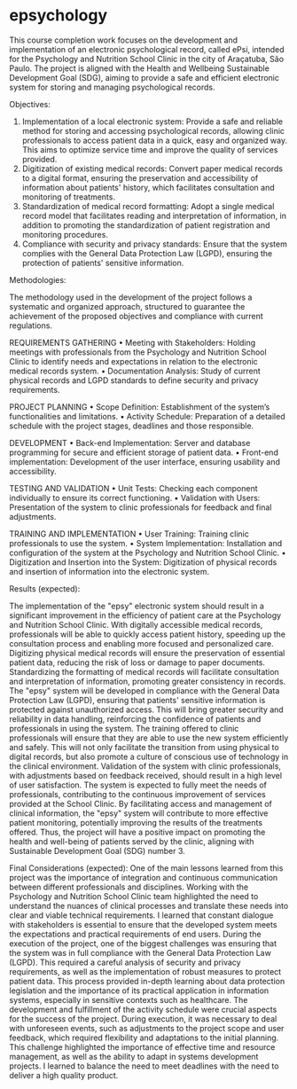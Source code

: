 # epsychology

  This course completion work focuses on the development and implementation of an electronic psychological record, called ePsi, intended for the Psychology and Nutrition School Clinic in the city of Araçatuba, São Paulo. The project is aligned with the Health and Wellbeing Sustainable Development Goal (SDG), aiming to provide a safe and efficient electronic system for storing and managing psychological records.

Objectives:

1. Implementation of a local electronic system: Provide a safe and reliable method for storing and accessing psychological records, allowing clinic professionals to access patient data in a quick, easy and organized way. This aims to optimize service time and improve the quality of services provided.
2. Digitization of existing medical records: Convert paper medical records to a digital format, ensuring the preservation and accessibility of information about patients' history, which facilitates consultation and monitoring of treatments.
3. Standardization of medical record formatting: Adopt a single medical record model that facilitates reading and interpretation of information, in addition to promoting the standardization of patient registration and monitoring procedures.
4. Compliance with security and privacy standards: Ensure that the system complies with the General Data Protection Law (LGPD), ensuring the protection of patients' sensitive information.

Methodologies:

  The methodology used in the development of the project follows a systematic and organized approach, structured to guarantee the achievement of the proposed objectives and compliance with current regulations.

REQUIREMENTS GATHERING
• Meeting with Stakeholders: Holding meetings with professionals from the Psychology and Nutrition School Clinic to identify needs and expectations in relation to the electronic medical records system.
• Documentation Analysis: Study of current physical records and LGPD standards to define security and privacy requirements.

PROJECT PLANNING
• Scope Definition: Establishment of the system’s functionalities and limitations.
• Activity Schedule: Preparation of a detailed schedule with the project stages, deadlines and those responsible.

DEVELOPMENT
• Back-end Implementation: Server and database programming for secure and efficient storage of patient data.
• Front-end implementation: Development of the user interface, ensuring usability and accessibility.

TESTING AND VALIDATION
• Unit Tests: Checking each component individually to ensure its correct functioning.
• Validation with Users: Presentation of the system to clinic professionals for feedback and final adjustments.

TRAINING AND IMPLEMENTATION
• User Training: Training clinic professionals to use the system.
• System Implementation: Installation and configuration of the system at the Psychology and Nutrition School Clinic.
• Digitization and Insertion into the System: Digitization of physical records and insertion of information into the electronic system.

Results (expected):

  The implementation of the "epsy" electronic system should result in a significant improvement in the efficiency of patient care at the Psychology and Nutrition School Clinic. With digitally accessible medical records, professionals will be able to quickly access patient history, speeding up the consultation process and enabling more focused and personalized care.
  Digitizing physical medical records will ensure the preservation of essential patient data, reducing the risk of loss or damage to paper documents. Standardizing the formatting of medical records will facilitate consultation and interpretation of information, promoting greater consistency in records.
	The "epsy" system will be developed in compliance with the General Data Protection Law (LGPD), ensuring that patients' sensitive information is protected against unauthorized access. This will bring greater security and reliability in data handling, reinforcing the confidence of patients and professionals in using the system.
	The training offered to clinic professionals will ensure that they are able to use the new system efficiently and safely. This will not only facilitate the transition from using physical to digital records, but also promote a culture of conscious use of technology in the clinical environment.
	Validation of the system with clinic professionals, with adjustments based on feedback received, should result in a high level of user satisfaction. The system is expected to fully meet the needs of professionals, contributing to the continuous improvement of services provided at the School Clinic.
	By facilitating access and management of clinical information, the "epsy" system will contribute to more effective patient monitoring, potentially improving the results of the treatments offered. Thus, the project will have a positive impact on promoting the health and well-being of patients served by the clinic, aligning with Sustainable Development Goal (SDG) number 3.

 Final Considerations (expected):
  One of the main lessons learned from this project was the importance of integration and continuous communication between different professionals and disciplines. Working with the Psychology and Nutrition School Clinic team highlighted the need to understand the nuances of clinical processes and translate these needs into clear and viable technical requirements. I learned that constant dialogue with stakeholders is essential to ensure that the developed system meets the expectations and practical requirements of end users.
	During the execution of the project, one of the biggest challenges was ensuring that the system was in full compliance with the General Data Protection Law (LGPD). This required a careful analysis of security and privacy requirements, as well as the implementation of robust measures to protect patient data. This process provided in-depth learning about data protection legislation and the importance of its practical application in information systems, especially in sensitive contexts such as healthcare.
	The development and fulfillment of the activity schedule were crucial aspects for the success of the project. During execution, it was necessary to deal with unforeseen events, such as adjustments to the project scope and user feedback, which required flexibility and adaptations to the initial planning. This challenge highlighted the importance of effective time and resource management, as well as the ability to adapt in systems development projects. I learned to balance the need to meet deadlines with the need to deliver a high quality product.
